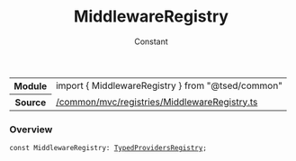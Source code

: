 
<header class="symbol-info-header"><h1 id="middlewareregistry">MiddlewareRegistry</h1><label class="symbol-info-type-label const">Constant</label></header>
<!-- summary -->
<section class="symbol-info"><table class="is-full-width"><tbody><tr><th>Module</th><td><div class="lang-typescript"><span class="token keyword">import</span> { MiddlewareRegistry }&nbsp;<span class="token keyword">from</span>&nbsp;<span class="token string">"@tsed/common"</span></div></td></tr><tr><th>Source</th><td><a href="https://github.com/Romakita/ts-express-decorators/blob/v4.26.4/src//common/mvc/registries/MiddlewareRegistry.ts#L0-L0">/common/mvc/registries/MiddlewareRegistry.ts</a></td></tr></tbody></table></section>
<!-- overview -->


### Overview


<pre><code class="typescript-lang "><span class="token keyword">const</span> MiddlewareRegistry<span class="token punctuation">:</span> <a href="#api/common/di/typedprovidersregistry"><span class="token">TypedProvidersRegistry</span></a><span class="token punctuation">;</span></code></pre>


<!-- Parameters -->

<!-- Description -->

<!-- Members -->

